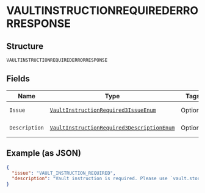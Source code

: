 
# VAULTINSTRUCTIONREQUIREDERRORRESPONSE

## Structure

`VAULTINSTRUCTIONREQUIREDERRORRESPONSE`

## Fields

| Name | Type | Tags | Description | Getter | Setter |
|  --- | --- | --- | --- | --- | --- |
| `Issue` | [`VaultInstructionRequired3IssueEnum`](../../doc/models/vault-instruction-required-3-issue-enum.md) | Optional | - | VaultInstructionRequired3IssueEnum getIssue() | setIssue(VaultInstructionRequired3IssueEnum issue) |
| `Description` | [`VaultInstructionRequired3DescriptionEnum`](../../doc/models/vault-instruction-required-3-description-enum.md) | Optional | - | VaultInstructionRequired3DescriptionEnum getDescription() | setDescription(VaultInstructionRequired3DescriptionEnum description) |

## Example (as JSON)

```json
{
  "issue": "VAULT_INSTRUCTION_REQUIRED",
  "description": "Vault instruction is required. Please use `vault.store_in_vault` to provide vault instruction."
}
```

